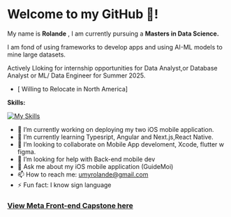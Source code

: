 # Welcome to my GitHub 🤖!

My name is **Rolande** , I am currently pursuing a **Masters in Data Science.**

I am fond of using frameworks to develop apps and using AI-ML models to mine large datasets.

Actively Lloking for internship opportunities for Data Analyst,or Database Analyst or ML/ Data Engineer for Summer 2025.
- [ Willing to Relocate in North America]

**Skills:**

[![My Skills](https://skillicons.dev/icons?i=react,js,html,css,figma,aws,cs,c,bash,wordpress,python,swift,php,vue,saas,unity,vscode)](https://skillicons.dev)



- 🔭 I’m currently working on deploying my two iOS mobile application.
- 🌱 I’m currently learning Typesript, Angular and Next.js,React Native.
- 👯 I’m looking to collaborate on Mobile App develoment, Xcode, flutter w figma. 
- 🤔 I’m looking for help with Back-end mobile dev   
- 💬 Ask me about my iOS mobile application (GuideMoi)
- 📫 How to reach me: umyrolande@gmail.com 
- ⚡ Fun fact: I know sign language 

### [View Meta Front-end Capstone here](https://github.com/Lande21/Little_Lemon)

